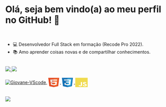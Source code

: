 # Olá, seja bem vindo(a) ao meu perfil no GitHub! 👋

<br>

- 💻 Desenvolvedor Full Stack em formação (Recode Pro 2022).
- 📚 Amo aprender coisas novas e de compartilhar conhecimentos. 

<br>

<div>

  <a href="https://github.com/giovanesouza">
  <img height="180em" src="https://github-readme-stats.vercel.app/api?username=giovanesouza&show_icons=true&theme=cobalt&include_all_commits=true&count_private=true"/>
 
 <img height="180em" src="https://github-readme-stats.vercel.app/api/top-langs/?username=giovanesouza&layout=compact&langs_count=7&theme=cobalt"/>

</div>


  
<div style="display: inline_block"><br>

  <img align="center" alt="Giovane-VScode" height="30" width="40" src="https://cdn.jsdelivr.net/gh/devicons/devicon/icons/vscode/vscode-original.svg" />
  <img align="center" alt="Giovane-HTML" height="30" width="40" src="https://raw.githubusercontent.com/devicons/devicon/master/icons/html5/html5-original.svg">
  <img align="center" alt="Giovane-CSS" height="30" width="40" src="https://raw.githubusercontent.com/devicons/devicon/master/icons/css3/css3-original.svg">
  <img align="center" alt="Giovane-JS" height="30" width="40" src="https://raw.githubusercontent.com/devicons/devicon/master/icons/javascript/javascript-plain.svg">

  </div>
  
  
  ##
  
<div> 

  <a href="https://www.linkedin.com/in/developergiovanesouza/" target="_blank"><img src="https://img.shields.io/badge/-LinkedIn-%230077B5?style=for-the-badge&logo=linkedin&logoColor=white" target="_blank"></a> 
    
  
</div>
  
  
  
  
  
  <!--
 SITE ÍCONES: https://devicon.dev/

<img align="center" alt="Giovane-React" height="30" width="40" src="https://raw.githubusercontent.com/devicons/devicon/master/icons/react/react-original.svg">
<img align="center" alt="Giovane-Csharp" height="30" width="40" src="https://raw.githubusercontent.com/devicons/devicon/master/icons/csharp/csharp-original.svg">


SITE EMBLEMAS: https://dev.to/envoy_/150-badges-for-github-pnk
SITE EMOJIS: https://emojipedia.org/search/?q=bag


## = Linha ("hr")

-->
